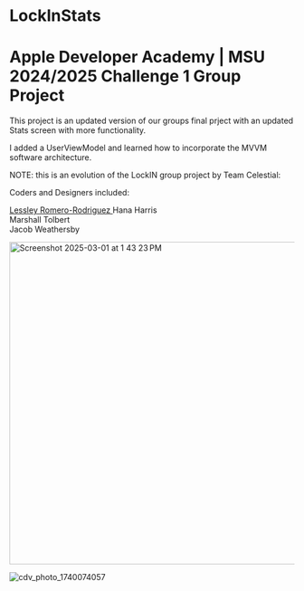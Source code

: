 # LockInStats
<h1>Apple Developer Academy | MSU 2024/2025 Challenge 1 Group Project</h1>

This project is an updated version of our groups final prject with an updated Stats screen with more functionality.

I added a UserViewModel and learned how to incorporate the MVVM software architecture.

NOTE: this is an evolution of the LockIN group project by Team Celestial:

Coders and Designers included:

<a href="https://github.com/Lessley2830">Lessley Romero-Rodriguez </a>
Hana Harris <br>
Marshall Tolbert <br>
Jacob Weathersby <br>


<img width="570" alt="Screenshot 2025-03-01 at 1 43 23 PM" src="https://github.com/user-attachments/assets/a7619df4-d418-47b3-8b2e-23a2900c8e0e" />

![cdv_photo_1740074057](https://github.com/user-attachments/assets/fb14607a-0021-477a-9793-98732bfd5e93)
